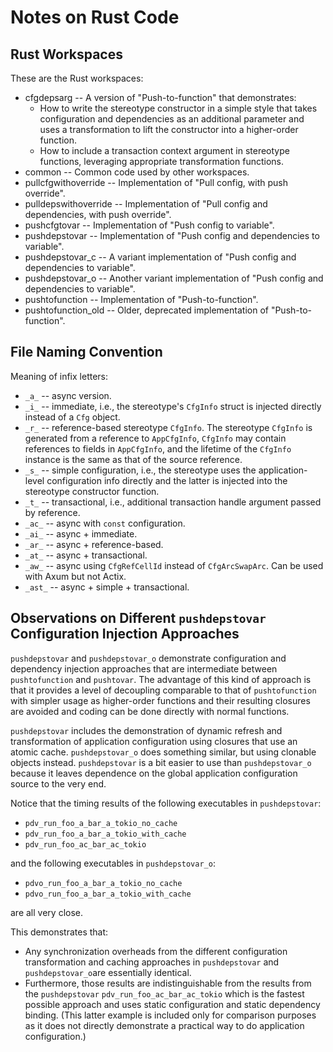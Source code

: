 # Notes on Rust Code

## Rust Workspaces

These are the Rust workspaces:

- cfgdepsarg -- A version of "Push-to-function" that demonstrates:
  - How to write the stereotype constructor in a simple style that takes configuration and dependencies as an additional parameter and uses a transformation to lift the constructor into a higher-order function.
  - How to include a transaction context argument in stereotype functions, leveraging appropriate transformation functions.
- common -- Common code used by other workspaces.
- pullcfgwithoverride -- Implementation of "Pull config, with push override".
- pulldepswithoverride -- Implementation of "Pull config and dependencies, with push override".
- pushcfgtovar -- Implementation of "Push config to variable".
- pushdepstovar -- Implementation of "Push config and dependencies to variable".
- pushdepstovar_c -- A variant implementation of "Push config and dependencies to variable".
- pushdepstovar_o -- Another variant implementation of "Push config and dependencies to variable".
- pushtofunction -- Implementation of "Push-to-function".
- pushtofunction_old -- Older, deprecated implementation of "Push-to-function".

## File Naming Convention

Meaning of infix letters:

- `_a_` -- async version.
- `_i_` -- immediate, i.e., the stereotype's `CfgInfo` struct is injected directly instead of a `Cfg` object.
- `_r_` -- reference-based stereotype `CfgInfo`. The stereotype `CfgInfo` is generated from a reference to `AppCfgInfo`, `CfgInfo` may contain references to fields in `AppCfgInfo`, and the lifetime of the `CfgInfo` instance is the same as that of the source reference.
- `_s_` -- simple configuration, i.e., the stereotype uses the application-level configuration info directly and the latter is injected into the stereotype constructor function.
- `_t_` -- transactional, i.e., additional transaction handle argument passed by reference.
- `_ac_` -- async with `const` configuration.
- `_ai_` -- async + immediate.
- `_ar_` -- async + reference-based.
- `_at_` -- async + transactional.
- `_aw_` -- async using `CfgRefCellId` instead of `CfgArcSwapArc`. Can be used with Axum but not Actix.
- `_ast_` -- async + simple + transactional.

## Observations on Different `pushdepstovar` Configuration Injection Approaches

`pushdepstovar` and `pushdepstovar_o` demonstrate configuration and dependency injection approaches that are intermediate between `pushtofunction` and `pushtovar`. The advantage of this kind of approach is that it provides a level of decoupling comparable to that of `pushtofunction` with simpler usage as higher-order functions and their resulting closures are avoided and coding can be done directly with normal functions.

`pushdepstovar` includes the demonstration of dynamic refresh and transformation of application configuration using closures that use an atomic cache. `pushdepstovar_o` does something similar, but using clonable objects instead. `pushdepstovar` is a bit easier to use than `pushdepstovar_o` because it leaves dependence on the global application configuration source to the very end.

Notice that the timing results of the following executables in `pushdepstovar`:

- `pdv_run_foo_a_bar_a_tokio_no_cache`
- `pdv_run_foo_a_bar_a_tokio_with_cache`
- `pdv_run_foo_ac_bar_ac_tokio`

and the following executables in `pushdepstovar_o`:

- `pdvo_run_foo_a_bar_a_tokio_no_cache`
- `pdvo_run_foo_a_bar_a_tokio_with_cache`

are all very close.

This demonstrates that:

- Any synchronization overheads from the different configuration transformation and caching approaches in `pushdepstovar` and `pushdepstovar_o`are essentially identical.
- Furthermore, those results are indistinguishable from the results from the `pushdepstovar` `pdv_run_foo_ac_bar_ac_tokio` which is the fastest possible approach and uses static configuration and static dependency binding. (This latter example is included only for comparison purposes as it does not directly demonstrate a practical way to do application configuration.)
